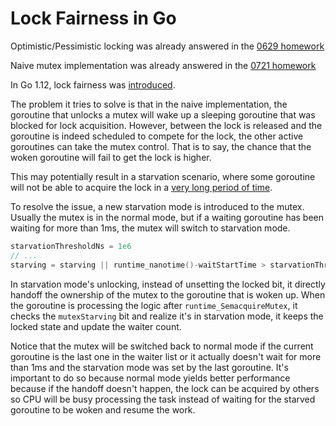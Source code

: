 # Lock Fairness in Go

Optimistic/Pessimistic locking was already answered in the [0629 homework](https://github.com/refinedcoding/CruelFundamental/blob/main/homework/202106/0629/%F0%9F%90%94%F0%9F%92%A3.md)

Naive mutex implementation was already answered in the [0721 homework](https://github.com/refinedcoding/CruelFundamental/blob/main/homework/202107/0721/%F0%9F%90%94%F0%9F%92%A3.md)

In Go 1.12, lock fairness was [introduced](https://github.com/golang/go/commit/0556e26273f704db73df9e7c4c3d2e8434dec7be).

The problem it tries to solve is that in the naive implementation, the goroutine that unlocks a mutex will wake up a sleeping goroutine that was blocked for lock acquisition. However, between the lock is released and the goroutine is indeed scheduled to compete for the lock, the other active goroutines can take the mutex control. That is to say, the chance that the woken goroutine will fail to get the lock is higher.

This may potentially result in a starvation scenario, where some goroutine will not be able to acquire the lock in a [very long period of time](https://github.com/golang/go/issues/13086).

To resolve the issue, a new starvation mode is introduced to the mutex. Usually the mutex is in the normal mode, but if a waiting goroutine has been waiting for more than 1ms, the mutex will switch to starvation mode.

```go
starvationThresholdNs = 1e6
// ...
starving = starving || runtime_nanotime()-waitStartTime > starvationThresholdNs
```

In starvation mode's unlocking, instead of unsetting the locked bit, it directly handoff the ownership of the mutex to the goroutine that is woken up. When the goroutine is processing the logic after `runtime_SemacquireMutex`, it checks the `mutexStarving` bit and realize it's in starvation mode, it keeps the locked state and update the waiter count. 

Notice that the mutex will be switched back to normal mode if the current goroutine is the last one in the waiter list or it actually doesn't wait for more than 1ms and the starvation mode was set by the last goroutine. It's important to do so because normal mode yields better performance because if the handoff doesn't happen, the lock can be acquired by others so CPU will be busy processing the task instead of waiting for the starved goroutine to be woken and resume the work.
